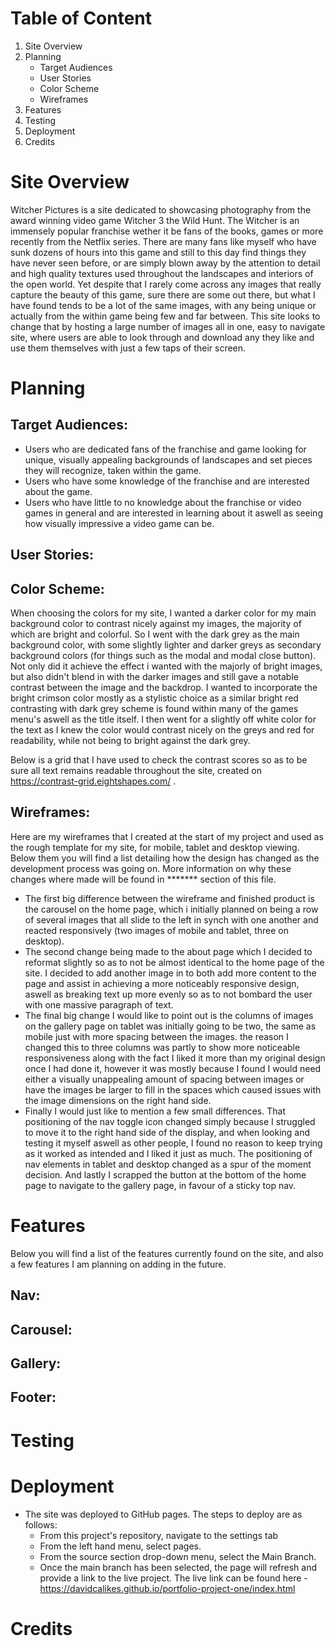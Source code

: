 # Table of Content
1. Site Overview
2. Planning
    * Target Audiences
    * User Stories
    * Color Scheme
    * Wireframes
3. Features
4. Testing
5. Deployment
6. Credits


# Site Overview 
Witcher Pictures is a site dedicated to showcasing photography from the award winning video game Witcher 3 the Wild Hunt. The Witcher is an immensely popular franchise wether it be fans of the books, games or more recently from the Netflix series. There are many fans like myself who have sunk dozens of hours into this game and still to this day find things they have never seen before, or are simply blown away by the attention to detail and high quality textures used throughout the landscapes and interiors of the open world. Yet despite that I rarely come across any images that really capture the beauty of this game, sure there are some out there, but what I have found tends to be a lot of the same images, with any being unique or actually from the within game being few and far between. This site looks to change that by hosting a large number of images all in one, easy to navigate site, where users are able to look through and download any they like and use them themselves with just a few taps of their screen.

# Planning 

## Target Audiences:
* Users who are dedicated fans of the franchise and game looking for unique, visually appealing backgrounds of landscapes and set pieces they will recognize, taken within the game.
* Users who have some knowledge of the franchise and are interested about the game.
* Users who have little to no knowledge about the franchise or video games in general and are interested in learning about it aswell as seeing how visually impressive a video game can be.
## User Stories:


## Color Scheme:

When choosing the colors for my site, I wanted a darker color for my main background color to contrast nicely against my images, the majority of which are bright and colorful. So I went with the dark grey as the main background color, with some slightly lighter and darker greys as secondary background colors (for things such as the modal and modal close button). Not only did it achieve the effect i wanted with the majorly of bright images, but also didn't blend in with the darker images and still gave a notable contrast between the image and the backdrop. I wanted to incorporate the bright crimson color mostly as a stylistic choice as a similar bright red contrasting with dark grey scheme is found within many of the games menu's aswell as the title itself. I then went for a slightly off white color for the text as I knew the color would contrast nicely on the greys and red for readability, while not being to bright against the dark grey.

Below is a grid that I have used to check the contrast scores so as to be sure all text remains readable throughout the site, created on https://contrast-grid.eightshapes.com/ .

## Wireframes:

Here are my wireframes that I created at the start of my project and used as the rough template for my site, for mobile, tablet and desktop viewing. Below them you will find a list detailing how the design has changed as the development process was going on. More information on why these changes where made will be found in ******* section of this file.


* The first big difference between the wireframe and finished product is the carousel on the home page, which i initially planned on being a row of several images that all slide to the left in synch with one another and reacted responsively (two images of mobile and tablet, three on desktop).
* The second change being made to the about page which I decided to reformat slightly so as to not be almost identical to the home page of the site. I decided to add another image in to both add more content to the page and assist in achieving a more noticeably responsive design, aswell as breaking text up more evenly so as to not bombard the user with one massive paragraph of text.
* The final big change I would like to point out is the columns of images on the gallery page on tablet was initially going to be two, the same as mobile just with more spacing between the images. the reason I changed this to three columns was partly to show more noticeable responsiveness along with the fact I liked it more than my original design once I had done it, however it was mostly because I found I would need either a visually unappealing amount of spacing between images or have the images be larger to fill in the spaces which caused issues with the image dimensions on the right hand side.
* Finally I would just like to mention a few small differences. That positioning of the nav toggle icon changed simply because I struggled to move it to the right hand side of the display, and when looking and testing it myself aswell as other people, I found no reason to keep trying as it worked as intended and I liked it just as much. The positioning of nav elements in tablet and desktop changed as a spur of the moment decision. And lastly I scrapped the button at the bottom of the home page to navigate to the gallery page, in favour of a sticky top nav.

# Features

Below you will find a list of the features currently found on the site, and also a few features I am planning on adding in the future.

## Nav:

## Carousel:

## Gallery:

## Footer:

# Testing

# Deployment

* The site was deployed to GitHub pages. The steps to deploy are as follows:
    * From this project's repository, navigate to the settings tab
    * From the left hand menu, select pages.
    * From the source section drop-down menu, select the Main Branch.
    * Once the main branch has been selected, the page will refresh and provide a link to the live project.
The live link can be found here - https://davidcalikes.github.io/portfolio-project-one/index.html

# Credits



